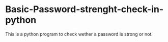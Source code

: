 # Basic-Password-strenght-check-in-python


This is a python program to check wether a password is strong or not.

